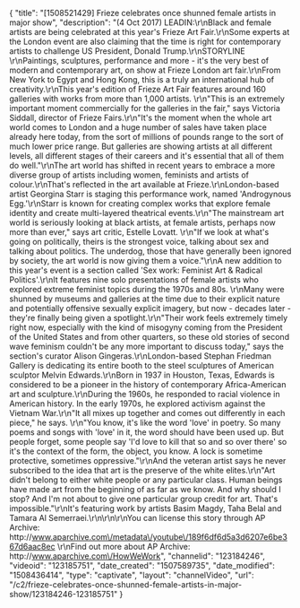 {
    "title": "[1508521429] Frieze celebrates once shunned female artists in major show",
    "description": "(4 Oct 2017) LEADIN:\r\nBlack and female artists are being celebrated at this year's Frieze Art Fair.\r\nSome experts at the London event are also claiming that the time is right for contemporary artists to challenge US President, Donald Trump.\r\nSTORYLINE \r\nPaintings, sculptures, performance and more - it's the very best of modern and contemporary art, on show at Frieze London art fair.\r\nFrom New York to Egypt and Hong Kong, this is a truly an international hub of creativity.\r\nThis year's edition of Frieze Art Fair features around 160 galleries with works from more than 1,000 artists. \r\n\"This is an extremely important moment commercially for the galleries in the fair,\" says Victoria Siddall, director of Frieze Fairs.\r\n\"It's the moment when the whole art world comes to London and a huge number of sales have taken place already here today, from the sort of millions of pounds range to the sort of much lower price range. But galleries are showing artists at all different levels, all different stages of their careers and it's essential that all of them do well.\"\r\nThe art world has shifted in recent years to embrace a more diverse group of artists including women, feminists and artists of colour.\r\nThat's reflected in the art available at Frieze.\r\nLondon-based artist Georgina Starr is staging this performance work, named 'Androgynous Egg.'\r\nStarr is known for creating complex works that explore female identity and create multi-layered theatrical events.\r\n\"The mainstream art world is seriously looking at black artists, at female artists, perhaps now more than ever,\" says art critic, Estelle Lovatt. \r\n\"If we look at what's going on politically, theirs is the strongest voice, talking about sex and talking about politics. The underdog, those that have generally been ignored by society, the art world is now giving them a voice.\"\r\nA new addition to this year's event is a section called 'Sex work: Feminist Art &amp; Radical Politics'.\r\nIt features nine solo presentations of female artists who explored extreme feminist topics during the 1970s and 80s. \r\nMany were shunned by museums and galleries at the time due to their explicit nature and potentially offensive sexually explicit imagery, but now - decades later - they're finally being given a spotlight.\r\n\"Their work feels extremely timely right now, especially with the kind of misogyny coming from the President of the United States and from other quarters, so these old stories of second wave feminism couldn't be any more important to discuss today,\" says the section's curator Alison Gingeras.\r\nLondon-based Stephan Friedman Gallery is dedicating its entire booth to the steel sculptures of American sculptor Melvin Edwards.\r\nBorn in 1937 in Houston, Texas, Edwards is considered to be a pioneer in the history of contemporary Africa-American art and sculpture.\r\nDuring the 1960s, he responded to racial violence in American history. In the early 1970s, he explored activism against the Vietnam War.\r\n\"It all mixes up together and comes out differently in each piece,\" he says. \r\n\"You know, it's like the word 'love' in poetry. So many poems and songs with 'love' in it, the word should have been used up. But people forget, some people say 'I'd love to kill that so and so over there' so it's the context of the form, the object, you know. A lock is sometime protective, sometimes oppressive.\"\r\nAnd the veteran artist says he never subscribed to the idea that art is the preserve of the white elites.\r\n\"Art didn't belong to either white people or any particular class. Human beings have made art from the beginning of as far as we know. And why should I stop? And I'm not about to give one particular group credit for art. That's impossible.\"\r\nIt's featuring work by artists Basim Magdy, Taha Belal and Tamara Al Semerraei.\r\n\r\n\r\nYou can license this story through AP Archive: http:\/\/www.aparchive.com\/metadata\/youtube\/189f6df6d5a3d6207e6be367d6aac8ec \r\nFind out more about AP Archive: http:\/\/www.aparchive.com\/HowWeWork",
    "channelid": "123184246",
    "videoid": "123185751",
    "date_created": "1507589735",
    "date_modified": "1508436414",
    "type": "captivate",
    "layout": "channelVideo",
    "url": "\/c2\/frieze-celebrates-once-shunned-female-artists-in-major-show\/123184246-123185751"
}